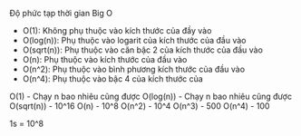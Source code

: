 Độ phức tạp thời gian Big O

- O(1): Không phụ thuộc vào kích thước của đầy vào
- O(log(n)): Phụ thuộc vào logarit của kích thước của đầu vào
- O(sqrt(n)): Phụ thuộc vào căn bậc 2 của kích thước của đầu vào
- O(n): Phụ thuộc vào kích thước của đầu vào
- O(n^2): Phụ thuộc vào bình phương kích thước của đầu vào
- O(n^4): Phụ thuộc vào bậc 4 của kích thước của


O(1) - Chạy n bao nhiêu cũng được
O(log(n)) - Chạy n bao nhiêu cũng được
O(sqrt(n)) - 10^16
O(n) - 10^8
O(n^2) - 10^4
O(n^3) - 500
O(n^4) - 100

1s = 10^8